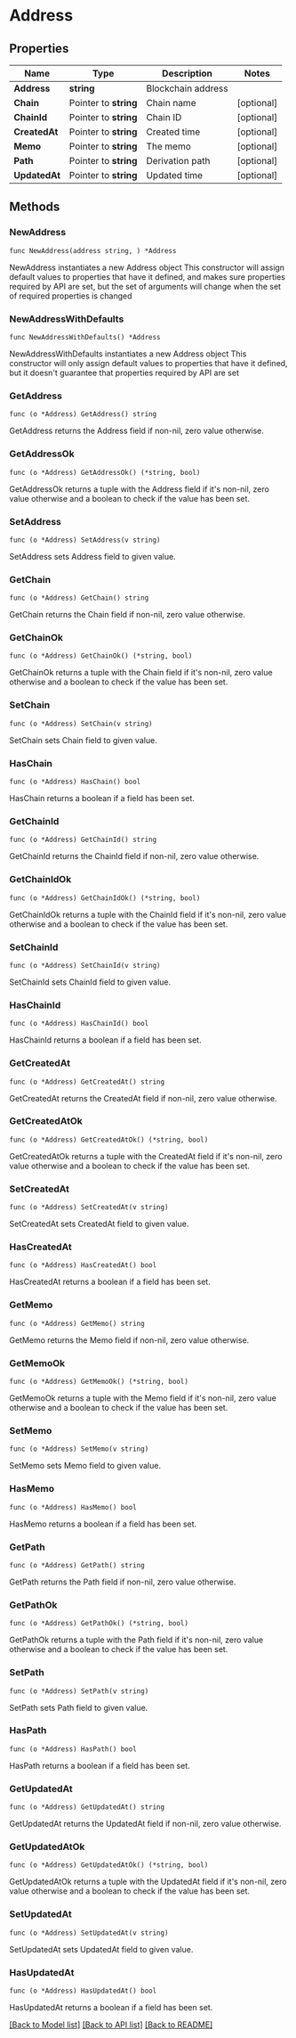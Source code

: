 # Address

## Properties

Name | Type | Description | Notes
------------ | ------------- | ------------- | -------------
**Address** | **string** | Blockchain address | 
**Chain** | Pointer to **string** | Chain name | [optional] 
**ChainId** | Pointer to **string** | Chain ID | [optional] 
**CreatedAt** | Pointer to **string** | Created time | [optional] 
**Memo** | Pointer to **string** | The memo | [optional] 
**Path** | Pointer to **string** | Derivation path | [optional] 
**UpdatedAt** | Pointer to **string** | Updated time | [optional] 

## Methods

### NewAddress

`func NewAddress(address string, ) *Address`

NewAddress instantiates a new Address object
This constructor will assign default values to properties that have it defined,
and makes sure properties required by API are set, but the set of arguments
will change when the set of required properties is changed

### NewAddressWithDefaults

`func NewAddressWithDefaults() *Address`

NewAddressWithDefaults instantiates a new Address object
This constructor will only assign default values to properties that have it defined,
but it doesn't guarantee that properties required by API are set

### GetAddress

`func (o *Address) GetAddress() string`

GetAddress returns the Address field if non-nil, zero value otherwise.

### GetAddressOk

`func (o *Address) GetAddressOk() (*string, bool)`

GetAddressOk returns a tuple with the Address field if it's non-nil, zero value otherwise
and a boolean to check if the value has been set.

### SetAddress

`func (o *Address) SetAddress(v string)`

SetAddress sets Address field to given value.


### GetChain

`func (o *Address) GetChain() string`

GetChain returns the Chain field if non-nil, zero value otherwise.

### GetChainOk

`func (o *Address) GetChainOk() (*string, bool)`

GetChainOk returns a tuple with the Chain field if it's non-nil, zero value otherwise
and a boolean to check if the value has been set.

### SetChain

`func (o *Address) SetChain(v string)`

SetChain sets Chain field to given value.

### HasChain

`func (o *Address) HasChain() bool`

HasChain returns a boolean if a field has been set.

### GetChainId

`func (o *Address) GetChainId() string`

GetChainId returns the ChainId field if non-nil, zero value otherwise.

### GetChainIdOk

`func (o *Address) GetChainIdOk() (*string, bool)`

GetChainIdOk returns a tuple with the ChainId field if it's non-nil, zero value otherwise
and a boolean to check if the value has been set.

### SetChainId

`func (o *Address) SetChainId(v string)`

SetChainId sets ChainId field to given value.

### HasChainId

`func (o *Address) HasChainId() bool`

HasChainId returns a boolean if a field has been set.

### GetCreatedAt

`func (o *Address) GetCreatedAt() string`

GetCreatedAt returns the CreatedAt field if non-nil, zero value otherwise.

### GetCreatedAtOk

`func (o *Address) GetCreatedAtOk() (*string, bool)`

GetCreatedAtOk returns a tuple with the CreatedAt field if it's non-nil, zero value otherwise
and a boolean to check if the value has been set.

### SetCreatedAt

`func (o *Address) SetCreatedAt(v string)`

SetCreatedAt sets CreatedAt field to given value.

### HasCreatedAt

`func (o *Address) HasCreatedAt() bool`

HasCreatedAt returns a boolean if a field has been set.

### GetMemo

`func (o *Address) GetMemo() string`

GetMemo returns the Memo field if non-nil, zero value otherwise.

### GetMemoOk

`func (o *Address) GetMemoOk() (*string, bool)`

GetMemoOk returns a tuple with the Memo field if it's non-nil, zero value otherwise
and a boolean to check if the value has been set.

### SetMemo

`func (o *Address) SetMemo(v string)`

SetMemo sets Memo field to given value.

### HasMemo

`func (o *Address) HasMemo() bool`

HasMemo returns a boolean if a field has been set.

### GetPath

`func (o *Address) GetPath() string`

GetPath returns the Path field if non-nil, zero value otherwise.

### GetPathOk

`func (o *Address) GetPathOk() (*string, bool)`

GetPathOk returns a tuple with the Path field if it's non-nil, zero value otherwise
and a boolean to check if the value has been set.

### SetPath

`func (o *Address) SetPath(v string)`

SetPath sets Path field to given value.

### HasPath

`func (o *Address) HasPath() bool`

HasPath returns a boolean if a field has been set.

### GetUpdatedAt

`func (o *Address) GetUpdatedAt() string`

GetUpdatedAt returns the UpdatedAt field if non-nil, zero value otherwise.

### GetUpdatedAtOk

`func (o *Address) GetUpdatedAtOk() (*string, bool)`

GetUpdatedAtOk returns a tuple with the UpdatedAt field if it's non-nil, zero value otherwise
and a boolean to check if the value has been set.

### SetUpdatedAt

`func (o *Address) SetUpdatedAt(v string)`

SetUpdatedAt sets UpdatedAt field to given value.

### HasUpdatedAt

`func (o *Address) HasUpdatedAt() bool`

HasUpdatedAt returns a boolean if a field has been set.


[[Back to Model list]](../README.md#documentation-for-models) [[Back to API list]](../README.md#documentation-for-api-endpoints) [[Back to README]](../README.md)


